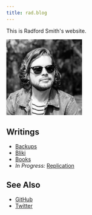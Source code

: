 ```yaml
---
title: rad.blog
---
```


This is Radford Smith's website.

<img src="pic.jpg" width="200">

## Writings

- [Backups](backups)
- [Bliki](bliki)
- [Books](books)
- <em>In Progress:</em> [Replication](replication)

## See Also

- [GitHub](https://github.com/rads)
- [Twitter](https://twitter.com/radfordsmith)
